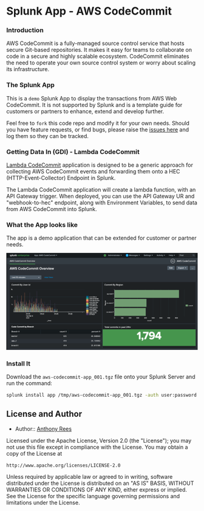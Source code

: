 # Splunk App - AWS CodeCommit
  
### Introduction
AWS CodeCommit is a fully-managed source control service that hosts secure Git-based repositories. It makes it easy for teams to collaborate on code in a secure and highly scalable ecosystem. CodeCommit eliminates the need to operate your own source control system or worry about scaling its infrastructure.  
  
### The Splunk App
This is a `demo` Splunk App to display the transactions from AWS Web CodeCommit.  It is not supported by Splunk and is a template guide for customers or partners to enhance, extend and develop further.  
  
Feel free to `fork` this code repo and modify it for your own needs.  Should you have feature requests, or find bugs, please raise the [issues here](https://github.com/anthonygrees/splunk_app_aws_codecommit/issues) and log them so they can be tracked.  
  
### Getting Data In (GDI) - Lambda CodeCommit
[Lambda CodeCommit](https://github.com/anthonygrees/lambda_codecommit) application is designed to be a generic approach for collecting AWS CodeCommit events and forwarding them onto a HEC (HTTP-Event-Collector) Endpoint in Splunk.  
  
The Lambda CodeCommit application will create a lambda function, with an API Gateway trigger. When deployed, you can use the API Gateway UR and "webhook-to-hec" endpoint, along with Environment Variables, to send data from AWS CodeCommit into Splunk.  
  
### What the App looks like
The app is a demo application that can be extended for customer or partner needs.  
  
![CodeCommitApp](/images/ui.png)
  
### Install It
Download the `aws-codecommit-app_001.tgz` file onto your Splunk Server and run the command:  
```bash
splunk install app /tmp/aws-codecommit-app_001.tgz -auth user:password
```  
  
## License and Author
  
* Author:: [Anthony Rees](<reesy@splunk.com>)

Licensed under the Apache License, Version 2.0 (the "License");
you may not use this file except in compliance with the License.
You may obtain a copy of the License at

    http://www.apache.org/licenses/LICENSE-2.0

Unless required by applicable law or agreed to in writing, software
distributed under the License is distributed on an "AS IS" BASIS,
WITHOUT WARRANTIES OR CONDITIONS OF ANY KIND, either express or implied.
See the License for the specific language governing permissions and
limitations under the License.